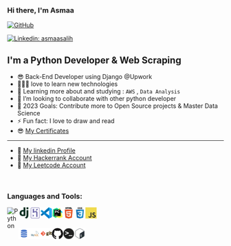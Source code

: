 ### Hi there, I'm Asmaa
[![GitHub](https://img.shields.io/badge/-asmaasalih-gray?style=for-the-badge&logo=Github&logoColor=green&link=https://github.com/asmaasalih/asmaasalih)](https://github.com/asmaasalih/asmaasalih)


[![Linkedin: asmaasalih](https://img.shields.io/badge/-asmaasalih-blue?style=for-the-badge&logo=Linkedin&logoColor=white&link=https://www.linkedin.com/in/asmaasalih/)](https://www.linkedin.com/in/asmaasalih/)


## I'm a Python Developer & Web Scraping
- 😎 Back-End Developer using Django @Upwork
- 👨🏼‍💻 love to learn new technologies
- 🌱 Learning more about and studying : `AWS` , `Data Analysis`
- 👯 I’m looking to collaborate with other python developer
- 🥅 2023 Goals: Contribute more to Open Source projects & Master Data Science 
- ⚡ Fun fact: I love to draw and read
- 😎 [My Certificates](https://github.com/asmaasalih/My-Certificates)
---------
- 🚀 [My linkedin Profile](https://www.linkedin.com/in/asmaasalih/)
- 🚀 [My Hackerrank Account](https://www.hackerrank.com/aemam383)
- 🚀 [My Leetcode Account](https://leetcode.com/engasmaa309/)
<br />

### Languages and Tools:
[<img align="left" alt="Python" width="26px" src="https://github.com/abranhe/programming-languages-logos/blob/master/src/python/python_128x128.png" />]()
[<img align="left" alt="Django" width="26px" src="https://github.com/devicons/devicon/blob/master/icons/django/django-plain.svg" />]()
[<img align="left" alt="Heroku" width="26px" src="https://github.com/devicons/devicon/blob/master/icons/heroku/heroku-original.svg" />]()


[<img align="left" alt="Visual Studio Code" width="26px" src="https://raw.githubusercontent.com/github/explore/80688e429a7d4ef2fca1e82350fe8e3517d3494d/topics/visual-studio-code/visual-studio-code.png" />]()
[<img align="left" alt="Pycharm" width="26px" src="https://github.com/devicons/devicon/blob/master/icons/pycharm/pycharm-original.svg" />]()

[<img align="left" alt="HTML5" width="26px" src="https://raw.githubusercontent.com/github/explore/80688e429a7d4ef2fca1e82350fe8e3517d3494d/topics/html/html.png" />]()
[<img align="left" alt="CSS3" width="26px" src="https://raw.githubusercontent.com/github/explore/80688e429a7d4ef2fca1e82350fe8e3517d3494d/topics/css/css.png" />]()
[<img align="left" alt="JavaScript" width="26px" src="https://raw.githubusercontent.com/github/explore/80688e429a7d4ef2fca1e82350fe8e3517d3494d/topics/javascript/javascript.png" />]() <br><br>

[<img align="left" alt="SQL" width="26px" src="https://raw.githubusercontent.com/github/explore/80688e429a7d4ef2fca1e82350fe8e3517d3494d/topics/sql/sql.png" />]()
[<img align="left" alt="MySQL" width="26px" src="https://raw.githubusercontent.com/github/explore/80688e429a7d4ef2fca1e82350fe8e3517d3494d/topics/mysql/mysql.png" />]()
[<img align="left" alt="Git" width="26px" src="https://raw.githubusercontent.com/github/explore/80688e429a7d4ef2fca1e82350fe8e3517d3494d/topics/git/git.png" />]()
[<img align="left" alt="GitHub" width="26px" src="https://raw.githubusercontent.com/github/explore/78df643247d429f6cc873026c0622819ad797942/topics/github/github.png" />]()
[<img align="left" alt="Terminal" width="26px" src="https://raw.githubusercontent.com/github/explore/80688e429a7d4ef2fca1e82350fe8e3517d3494d/topics/terminal/terminal.png" />]()

[<img align="left" alt="Bash" width="26px" src="https://github.com/devicons/devicon/blob/master/icons/bash/bash-original.svg" />]()


<br />

